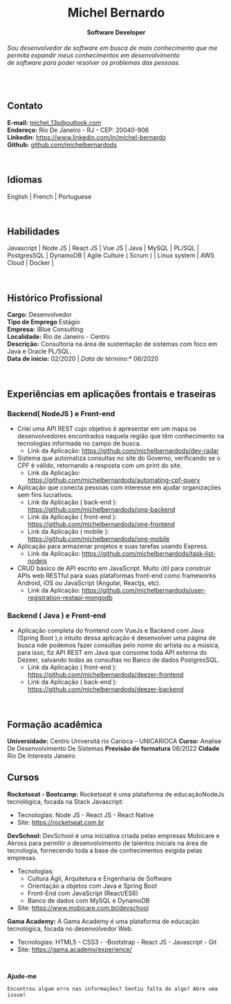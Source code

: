 <h1 align="center">Michel Bernardo </h1>
<h4 align="center">Software Developer</h4>

###### Sou desenvolvedor de software em busca de mais conhecimento que me permita expandir meus conhecimentos em desenvolvimento <br> de software para poder resolver os problemas das pessoas.

<br>

## Contato
  **E-mail:** michel_13s@outlook.com <br>
  **Endereço:** Rio De Janeiro - RJ - CEP: 20040-906 <br>
  **Linkedin:** <a href="#">https://www.linkedin.com/in/michel-bernardo </a> <br>
  **Github:**   <a href="#"> github.com/michelbernardods </a>


<br>

## Idiomas
English |
French | 
Portuguese

<br>

## Habilidades
Javascript |
Node JS |
React JS | 
Vue JS | 
Java | 
MySQL | 
PL/SQL | 
PostgresSQL |
DynamoDB |
Agile Culture ( Scrum ) |
Linux system |
AWS Cloud |
Docker |

<br>

## Histórico Profissional
**Cargo:** Desenvolvedor <br>
**Tipo de Emprego** Estágio <br>
**Empresa:** iBlue Consulting <br>
**Localidade:** Rio de Janeiro - Centro <br>
**Descrição:** Consultoria na área de sustentação de sistemas com foco em Java e Oracle PL/SQL. <br>
**Data de início:** 02/2020 | *Data de término:** 06/2020 

<br>


## Experiências em aplicações frontais e traseiras
### Backend( NodeJS ) e Front-end
- Criei uma API REST cujo objetivo é apresentar em um mapa os desenvolvedores encontrados naquela região que têm conhecimento na tecnologías informada no campo de busca. 
  * Link da Aplicação: https://github.com/michelbernardods/dev-radar
- Sistema que automatiza consultas no site do Governo, verificando se o CPF é válido, retornando a resposta com um print do site.
  * Link da Aplicação: https://github.com/michelbernardods/automating-cpf-query
- Aplicação que conecta pessoas com interesse em ajudar organizações sem fins lucrativos.
  * Link da Aplicação ( back-end ):  https://github.com/michelbernardods/ong-backend
  * Link da Aplicação ( front-end ): https://github.com/michelbernardods/ong-frontend
  * Link da Aplicação ( mobile ):   https://github.com/michelbernardods/ong-mobile
- Aplicação para armazenar projetos e suas tarefas usando Express.
  * Link da Aplicação: https://github.com/michelbernardods/task-list-nodejs
- CRUD básico de API escrito em JavaScript. Muito útil para construir APIs web RESTful para suas plataformas front-end como frameworks Android, iOS ou JavaScript (Angular, Reactjs, etc).
  * Link da Aplicação: https://github.com/michelbernardods/user-registration-restapi-mongodb

### Backend ( Java ) e Front-end
- Aplicação completa do frontend com VueJs e Backend com Java (Spring Boot ),o intuito dessa aplicação é desenvolver uma página de busca nde podemos fazer consultas pelo nome do artista ou a música, para isso, fiz API REST em Java que consome toda API externa do Dezeer, salvando todas as consultas no Banco de dados PostgresSQL.
  * Link da Aplicação ( front-end ): https://github.com/michelbernardods/deezer-frontend
  * Link da Aplicação ( back-end ): https://github.com/michelbernardods/deezer-backend

<br>

## Formação acadêmica 
**Universidade:** Centro Universitá rio Carioca – UNICARIOCA
**Curso:** Analise De Desenvolvimento De Sistemas
**Previsão de formatura** 06/2022
**Cidade** Rio De Interests Janeiro

## Cursos
**Rocketseat - Bootcamp:** Rocketseat é uma plataforma de educaçãoNodeJs tecnológica, focada na Stack Javascript:
 * Tecnologías: Node JS - React JS - React Native
 * Site: https://rocketseat.com.br

**DevSchool:** DevSchool é uma iniciativa criada pelas empresas Mobicare e Akross para permitir o desenvolvimento de talentos iniciais na área de tecnologia, fornecendo toda a base de conhecimentos exigida pelas empresas. 
 * Tecnologías: 
   - Cultura Ágil, Arquitetura e Engenharia de Software 
   - Orientação a objetos com Java e Spring Boot 
   - Front-End com JavaScript (React/ES6) 
   - Banco de dados com MySQL e DynamoDB 
 * Site: https://www.mobicare.com.br/devschool

**Gama Academy:** A Gama Academy é uma plataforma de educação tecnológica, focada no desenvolvedor Web. 
 * Tecnologías: HTML5 - CSS3 - -Bootstrap - React JS - Javascript - Git 
 * Site: https://gama.academy/experience/ 
 

<br>

**Ajude-me**
```
Encontrou algum erro nas informações? Sentiu falta de algo? Abre uma issue!
```
